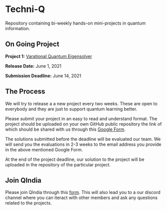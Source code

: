 # Techni-Q
Repository containing bi-weekly hands-on mini-projects in quantum information.

## On Going Project
**Project 1:** [Varational Quantum Eigensolver](https://github.com/qIndia/Techni-Q/blob/main/Project%201.md)

**Release Date:** June 1, 2021

**Submission Deadline:** June 14, 2021

## The Process
We will try to release a a new project every two weeks. These are open to everybody and they are just to support quantum learning better. 

Please submit your project in an easy to read and understand format. The project should be uploaded on your own GitHub public repository the link of which should be shared with us through this [Google Form](https://docs.google.com/forms/d/1cjKkpQT-djCXOgTIKq151ed3l5g5NE42h1dlwjlF1Ko/).

The solutions submitted before the deadline will be evaluated our team. We will send you the evaluations in 2-3 weeks to the email address you provide in the above mentioned Google Form.

At the end of the project deadline, our solution to the project will be uploaded in the repository of the particular project. 

## Join QIndia
Please join QIndia through this [form](https://forms.gle/UCdAN6PUhyFUfAMPA). This will also lead you to a our discord channel where you can iteract with other members and ask any questions related to the projects. 


